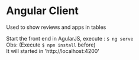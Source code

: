 # Angular Client

Used to show reviews and apps in tables

Start the front end in AgularJS, execute : ```$ ng serve```  
Obs: (Execute ```$ npm install``` before)  
It will started in 'http://localhost:4200'

